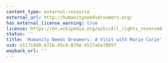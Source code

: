 ```yaml
---
content_type: external-resource
external_url: http://humanityneedsdreamers.org/
has_external_license_warning: true
license: https://en.wikipedia.org/wiki/All_rights_reserved
status: ''
title: 'Humanity Needs Dreamers: A Visit with Marie Curie'
uid: e117c8d8-b71b-45cd-879e-b517aba70b57
wayback_url: ''
---
```

